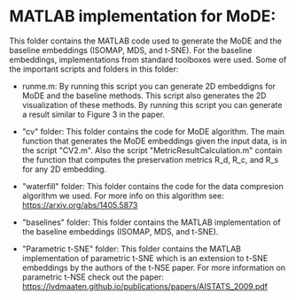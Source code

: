# MATLAB implementation for MoDE:
This folder contains the MATLAB code used to generate the MoDE and the baseline embeddings (ISOMAP, MDS, and t-SNE). For the baseline embeddings, implementations from standard toolboxes were used. Some of the important scripts and folders in this folder:

- runme.m: By running this script you can generate 2D embeddigns for MoDE and the baseline methods. This script also generates the 2D visualization of these methods. By running this script you can generate a result similar to Figure 3 in the paper.

- "cv" folder: This folder contains the code for MoDE algorithm. The main function that generates the MoDE embeddings given the input data, is in the script "CV2.m". Also the script "MetricResultCalculation.m" contain the function that computes the preservation metrics R_d, R_c, and R_s for any 2D embedding.

- "waterfill" folder: This folder contains the code for the data compresion algorithm we used. For more info on this algorithm see: https://arxiv.org/abs/1405.5873

- "baselines" folder: This folder contains the MATLAB implementation of the baseline embeddings (ISOMAP, MDS, and t-SNE).

- "Parametric t-SNE" folder: This folder contains the MATLAB implementation of parametric t-SNE which is an extension to t-SNE embeddings by the authors of the t-NSE paper. For more information on parametric t-NSE check out the paper: https://lvdmaaten.github.io/publications/papers/AISTATS_2009.pdf




